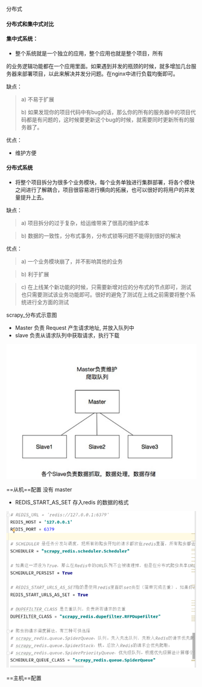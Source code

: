 分布式



#### 分布式和集中式对比

#### 集中式系统：

-   整个系统就是一个独立的应用，整个应用也就是整个项目，所有

的业务逻辑功能都在一个应用里面。如果遇到并发的瓶颈的时候，就多增加几台服务器来部署项目，以此来解决并发分问题。在nginx中进行负载均衡即可。

缺点：

>   a) 不易于扩展
>
>   b) 如果发现你的项目代码中有bug的话，那么你的所有的服务器中的项目代码都是有问题的，这时候要更新这个bug的时候，就需要同时更新所有的服务器了。

优点：

-   维护方便



#### 分布式系统

-   将整个项目拆分为很多个业务模块，每个业务单独进行集群部署，将各个模块之间进行了解耦合，项目很容易进行横向的拓展，也可以很好的将用户的并发量提升上去。



缺点：

>   a) 项目拆分的过于复杂，给运维带来了很高的维护成本

>   b) 数据的一致性，分布式事务，分布式锁等问题不能得到很好的解决

优点：

>   a) 一个业务模块崩了，并不影响其他的业务

>   b) 利于扩展

>   c) 在上线某个新功能的时候，只需要新增对应的分布式的节点即可，测试也只需要测试该业务功能即可。很好的避免了测试在上线之前需要将整个系统进行全方面的测试



scrapy_分布式示意图

-   Master 负责 Request 产生请求地址, 并放入队列中
-   slave 负责从请求队列中获取请求，执行下载

![å¾](assets/scrapy_redis_tu.png)





==从机==配置 没有  master

-   REDIS_START_AS_SET 存入redis 的数据的格式

![53084056166](assets/1530840561662.png)



==主机==配置



